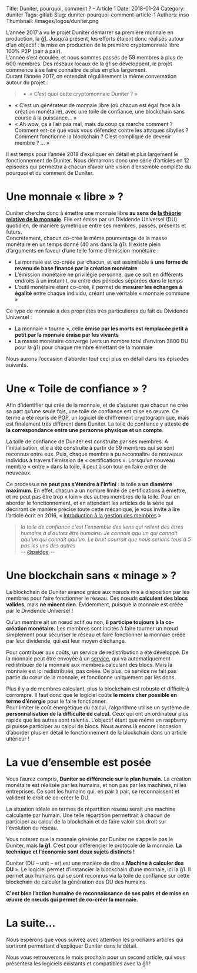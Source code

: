 Title: Duniter, pourquoi, comment ? - Article 1
Date: 2018-01-24
Category: duniter
Tags: gitlab
Slug: duniter-pourquoi-comment-article-1
Authors: inso
Thumbnail: /images/logos/duniter.png


L’année 2017 a vu le projet Duniter démarrer sa première monnaie en production, la [ğ1](https://g1.duniter.fr/). Jusqu’à présent, les efforts étaient donc réalisés autour d’un objectif : la mise en production de la première cryptomonnaie libre 100% P2P (pair à pair).  
L’année s’est écoulée, et nous sommes passés de 59 membres à plus de 600 membres. Des réseaux locaux de la ğ1 se développent, le projet commence à se faire connaître de plus en plus largement.  
Durant l’année 2017, on entendait régulièrement la même conversation autour du projet : 

> - « C’est quoi cette cryptomonnaie Duniter ? »  
- « C’est un générateur de monnaie libre (où chacun est égal face à la création monétaire), avec une toile de confiance, une blockchain sans course à la puissance... »  
- « Ah wow, ça a l’air pas mal, mais du coup ça marche comment ? Comment est-ce que vous vous défendez contre les attaques sibylles ? Comment fonctionne la blockchain  ? C’est compliqué de devenir membre ? ... »

Il est temps pour l’année 2018 d’expliquer en détail et plus largement le fonctionnement de Duniter. Nous démarrons donc une série d’articles en 12 épisodes qui permettra à chacun d’avoir une vision d’ensemble complète du pourquoi et du comment de Duniter.


# Une monnaie « libre » ?

Duniter cherche donc à émettre une monnaie libre **au sens de [la théorie relative de la monnaie](https://trm.creationmonetaire.info)**. Elle est émise par un Dividende Universel (DU) quotidien, de manière symétrique entre ses membres, passés, présents et futurs.  
Concrètement, chacun co-crée le même pourcentage de la masse monétaire en un temps donné (40 ans dans la ğ1). Il existe plein d’arguments en faveur d’une telle forme d’émission monétaire :

- La monnaie est co-créée par chacun, et est assimilable à **une forme de revenu de base financé par la création monétaire**
- L’émission monétaire ne privilégie personne, que ce soit en différents endroits à un instant t, ou entre des périodes séparées dans le temps
- L’outil monétaire étant co-créé, il permet de **mesurer les échanges à égalité** entre chaque individu, créant une véritable « monnaie commune »

Ce type de monnaie a des propriétés très particulières du fait du Dividende Universel : 

- La monnaie « tourne », celle **émise par les morts est remplacée petit à petit par la monnaie émise par les vivants**  
- La masse monétaire converge (vers un nombre total d’environ 3800 DU pour la ğ1) pour chaque membre émettant de la monnaie

Nous aurons l’occasion d’aborder tout ceci plus en détail dans les épisodes suivants.


# Une « Toile de confiance » ?

Afin d’identifier qui crée de la monnaie, et de s’assurer que chacun ne crée sa part qu’une seule fois, une toile de confiance est mise en œuvre. Ce terme a été repris de [PGP](https://fr.wikipedia.org/wiki/Pretty_Good_Privacy), un logiciel de chiffrement cryptographique, mais est finalement très différent dans Duniter. La toile de confiance y atteste **de la correspondance entre une personne physique et un compte**.

La toile de confiance de Duniter est construite par ses membres. A l’initialisation, elle a été construite à partir de 59 membres qui se sont reconnus entre eux. Puis, chaque membre a pu reconnaître de nouveaux individus à travers l’émission de « certifications ». Lorsqu’un nouveau membre « entre » dans la toile, il peut à son tour en faire entrer de nouveaux. 

Ce processus **ne peut pas s’étendre à l’infini** : la toile a **un diamètre maximum**. En effet, chacun a un nombre limité de certifications à émettre, et ne peut pas être trop « loin » des autres membres de la toile.
Pour en aborder le fonctionnement, et en attendant les articles de la série qui décriront de manière précise toute cette mécanique, je vous invite à lire l’article écrit en 2016, « [Introduction à la gestion des membres](https://duniter.org/fr/introduction-a-la-toile-de-confiance/) »

> *la toile de confiance c'est l'ensemble des liens qui relient des êtres humains à d'autres être humains. Je connais qqu'un qui connaît qqu'un qui connaît qqu'un. Le bruit courrait que nous serions tous à 5 pas les uns des autres*  
-- [@paidge](https://www.youtube.com/watch?v=coFgDw2yH0g)  --

# Une blockchain sans « minage » ?

La blockchain de Duniter avance grâce aux nœuds mis à disposition par les membres pour faire fonctionner le réseau. Ces nœuds **calculent des blocs valides**, mais **ne minent rien**. Évidemment, puisque la monnaie est créée par le Dividende Universel ! 

Qu’un membre ait un nœud actif ou non, **il participe toujours à la co-création monétaire.** Les membres sont incités à faire tourner un nœud simplement pour sécuriser le réseau et faire fonctionner la monnaie créée par leur dividende, qui est leur moyen d’échange.

Pour contribuer aux coûts, un service de redistribution a été développé. De la monnaie peut être envoyée à un [service](https://remuniter.cgeek.fr/), qui va automatiquement redistribuer de la monnaie aux membres calculant des blocs. Mais la monnaie est ici redistribuée, pas créée. De plus, ce service ne fait pas partie du cœur de la monnaie, et fonctionne uniquement par les dons.

Plus il y a de membres calculant, plus la blockchain est robuste et difficile à corrompre. Il faut donc que le logiciel coûte **le moins cher possible en terme d’énergie** pour le faire fonctionner.  
Pour limiter le coût énergétique du calcul, l’algorithme utilise un système de **personnalisation de la difficulté de calcul.** Ceux qui ont un ordinateur plus rapide que les autres sont ralentis. L’objectif étant que même un raspberry pi puisse participer au calcul de blocs.
Nous aurons là encore l’occasion d’aborder plus en détail le fonctionnement de la blockchain dans un article ultérieur !

                                   
# La vue d’ensemble est posée

Vous l’aurez compris, **Duniter se différencie sur le plan humain.** La création monétaire est réalisée par les humains, et non pas par les machines, ni les entreprises. Ce sont les humains qui, en pair à pair, se reconnaissent et valident le droit de co-créer le DU. 

La situation idéale en termes de répartition réseau serait une machine calculante par humain. Une telle répartition permettrait à chacun de participer au calcul de la blockchain et de faire valoir son droit sur l'évolution du réseau.

Vous noterez que la monnaie générée par Duniter ne s’appelle pas le Duniter, mais **la ğ1**. C’est pour différencier le protocole de la monnaie. **La technique et l’économie sont deux sujets distincts !**

Duniter (DU – unit – er) est une manière de dire « **Machine à calculer des DU** ». Le logiciel permet d’instancier la blockchain d’une monnaie, ici la ğ1. Il permet aux humains qui se sont reconnus via la toile de confiance sur cette blockchain de calculer la génération des DU des humains. 

**C'est bien l’action humaine de reconnaissance de ses pairs et de mise en œuvre de nœuds qui permet de co-créer la monnaie.**

# La suite...

Nous espérons que vous suivrez avec attention les prochains articles qui sortiront permettant d'expliquer Duniter dans le détail.

Nous vous retrouverons le mois prochain pour un second article, qui vous présentera les logiciels existants et compatibles avec la ğ1 !
